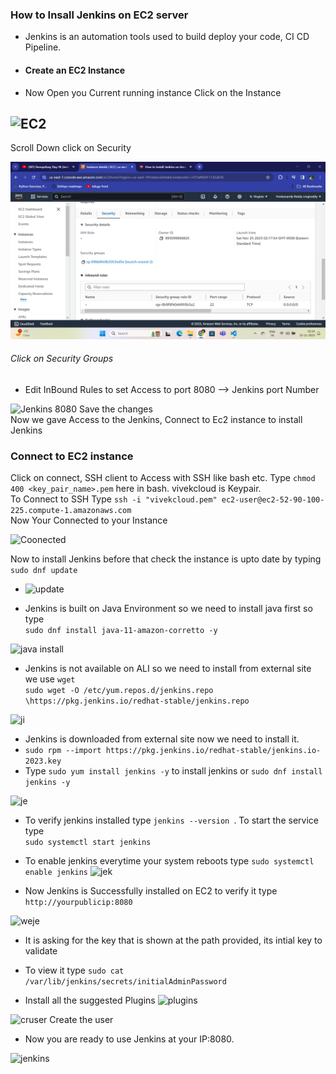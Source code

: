 ### How to Insall Jenkins on EC2 server
- Jenkins is an automation tools used to build deploy your code, CI CD Pipeline.
- #### Create an EC2 Instance
- Now Open you Current running instance Click on the Instance  

![EC2](E:\Projects\DevOps\Prep\Images\image.png)
---
Scroll Down click on Security   

![SEcurity](Images/image-1.png)
###### Click on  Security Groups
- Edit InBound Rules to set Access to port 8080 --> Jenkins port Number  

![Jenkins 8080](E:\Projects\DevOps\Prep\Images\image-2.png)
Save the changes  
Now we gave Access to the Jenkins, Connect to Ec2 instance to install Jenkins  
### Connect to EC2 instance 
Click on connect, SSH client to Access with SSH like bash etc. 
Type `chmod 400 <key_pair_name>.pem`  here in bash. vivekcloud is Keypair.  
To Connect to SSH Type  `ssh -i "vivekcloud.pem" ec2-user@ec2-52-90-100-225.compute-1.amazonaws.com`  
Now Your Connected to your Instance   

![Coonected](E:\Projects\DevOps\Prep\Images\image-3.png)

Now to install Jenkins before that check the instance is upto date by typing 
`sudo dnf update`  

- ![update](E:\Projects\DevOps\Prep\Images\image-4.png)  

- Jenkins is built on Java Environment so we need to install java first so type  
 `sudo dnf install java-11-amazon-corretto -y`  

 ![java install](E:\Projects\DevOps\Prep\Images\image-5.png)  

 - Jenkins is not available on ALI so we need to install from external site we use `wget`  
 `sudo wget -O /etc/yum.repos.d/jenkins.repo \https://pkg.jenkins.io/redhat-stable/jenkins.repo`  

 ![ji](E:\Projects\DevOps\Prep\Images\image-6.png)  

 - Jenkins is downloaded from external site now we need to install it.
 - `sudo rpm --import https://pkg.jenkins.io/redhat-stable/jenkins.io-2023.key`
 - Type `sudo yum install jenkins -y` to install jenkins or `sudo dnf install jenkins -y`  

 ![je](E:\Projects\DevOps\Prep\Images\image-7.png)   

 - To verify jenkins installed type `jenkins --version `. To start the service type  
  `sudo systemctl start jenkins`  
  - To enable jenkins everytime your system reboots type `sudo systemctl enable jenkins`
  ![jek](E:\Projects\DevOps\Prep\Images\.png)

  - Now Jenkins is Successfully installed on EC2 to verify it type `http://yourpublicip:8080`  


  ![weje](E:\Projects\DevOps\Prep\Images\.png)  


  - It is asking for the key that is shown at the path provided, its intial key to validate  
  - To view it type `sudo cat /var/lib/jenkins/secrets/initialAdminPassword`  

  - Install all the suggested Plugins ![plugins](E:\Projects\DevOps\Prep\Images\image-10.png)  


  ![cruser](E:\Projects\DevOps\Prep\Images\image-11.png) Create the user  

  - Now you are ready to use Jenkins at your IP:8080.  

  ![jenkins](E:\Projects\DevOps\Prep\Images\image-12.png)
